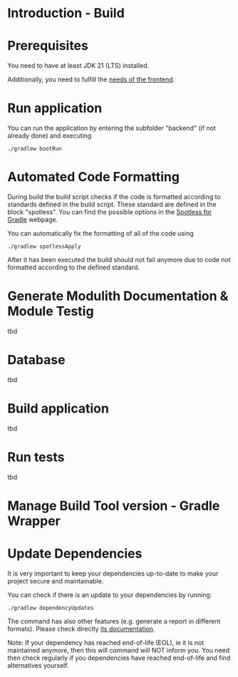 # Introduction - Build

# Prerequisites
You need to have at least JDK 21 (LTS) installed.

Additionally, you need to fulfill the [needs of the frontend](../../frontend/docs/BUILD.md).

# Run application
You can run the application by entering the subfolder "backend" (if not already done) and executing
```
./gradlew bootRun
```

# Automated Code Formatting
During build the build script checks if the code is formatted according to standards defined in the build script. These standard are defined in the block "spotless".
You can find the possible options in the [Spotless for Gradle](https://github.com/diffplug/spotless/tree/main/plugin-gradle) webpage.

You can automatically fix the formatting of all of the code using
```
./gradlew spotlessApply
```
After it has been executed the build should not fail anymore due to code not formatted according to the defined standard.

# Generate Modulith Documentation & Module Testig
tbd

# Database
tbd

# Build application
tbd
# Run tests

tbd

# Manage Build Tool version - Gradle Wrapper

# Update Dependencies
It is very important to keep your dependencies up-to-date to make your project secure and maintainable.

You can check if there is an update to your dependencies by running:
```
./gradlew dependencyUpdates
```

The command has also other features (e.g. generate a report in different formats). Please check directly [its documentation](https://github.com/ben-manes/gradle-versions-plugin).

Note: If your dependency has reached end-of-life (EOL), ie it is not maintained anymore, then this will command will NOT inform you. You need then check regularly if you dependencies have reached end-of-life and find alternatives yourself.